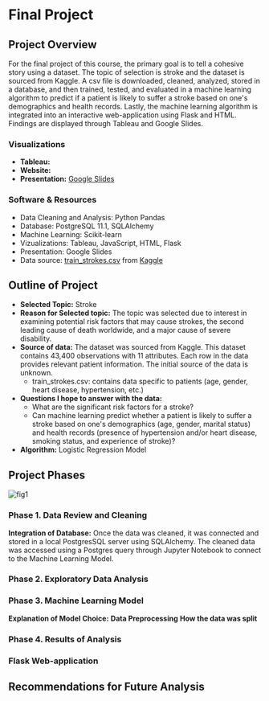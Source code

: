 # Final Project

## Project Overview
For the final project of this course, the primary goal is to tell a cohesive story using a dataset. The topic of selection is stroke and the dataset is sourced from Kaggle. A csv file is downloaded, cleaned, analyzed, stored in a database, and then trained, tested, and evaluated in a machine learning algorithm to predict if a patient is likely to suffer a stroke based on one's demographics and health records. Lastly, the machine learning algorithm is integrated into an interactive web-application using Flask and HTML. Findings are displayed through Tableau and Google Slides.

### Visualizations
- **Tableau:**
- **Website:**
- **Presentation:** [Google Slides]()

### Software & Resources
- Data Cleaning and Analysis: Python Pandas
- Database: PostgreSQL 11.1, SQLAlchemy
- Machine Learning: Scikit-learn
- Vizualizations: Tableau, JavaScript, HTML, Flask
- Presentation: Google Slides
- Data source: [train_strokes.csv]() from [Kaggle](www.kaggle.com)

## Outline of Project
- **Selected Topic:** Stroke
- **Reason for Selected topic:** The topic was selected due to interest in examining potential risk factors that may cause strokes, the second leading cause of death worldwide, and a major cause of severe disability.
- **Source of data:** The dataset was sourced from Kaggle. This dataset contains 43,400 observations with 11 attributes. Each row in the data provides relevant patient information. The initial source of the data is unknown.
  - train_strokes.csv: contains data specific to patients (age, gender, heart disease, hypertension, etc.)
- **Questions I hope to answer with the data:**
  - What are the significant risk factors for a stroke?
  - Can machine learning predict whether a patient is likely to suffer a stroke based on one's demographics (age, gender, marital status) and health records (presence of hypertension and/or heart disease, smoking status, and experience of stroke)?
- **Algorithm:** Logistic Regression Model

## Project Phases
![fig1]()
### Phase 1. Data Review and Cleaning 

**Integration of Database:** Once the data was cleaned, it was connected and stored in a local PostgresSQL server using SQLAlchemy. The cleaned data was accessed using a Postgres query through Jupyter Notebook to connect to the Machine Learning Model. 

### Phase 2. Exploratory Data Analysis

### Phase 3. Machine Learning Model
**Explanation of Model Choice:**
**Data Preprocessing**
**How the data was split**

### Phase 4. Results of Analysis

### Flask Web-application

## Recommendations for Future Analysis



